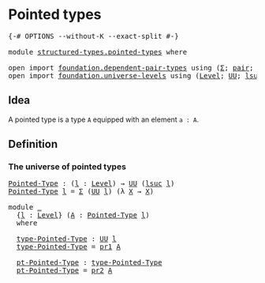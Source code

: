 # Pointed types

<pre class="Agda"><a id="26" class="Symbol">{-#</a> <a id="30" class="Keyword">OPTIONS</a> <a id="38" class="Pragma">--without-K</a> <a id="50" class="Pragma">--exact-split</a> <a id="64" class="Symbol">#-}</a>

<a id="69" class="Keyword">module</a> <a id="76" href="structured-types.pointed-types.html" class="Module">structured-types.pointed-types</a> <a id="107" class="Keyword">where</a>

<a id="114" class="Keyword">open</a> <a id="119" class="Keyword">import</a> <a id="126" href="foundation.dependent-pair-types.html" class="Module">foundation.dependent-pair-types</a> <a id="158" class="Keyword">using</a> <a id="164" class="Symbol">(</a><a id="165" href="foundation-core.dependent-pair-types.html#515" class="Record">Σ</a><a id="166" class="Symbol">;</a> <a id="168" href="foundation-core.dependent-pair-types.html#588" class="InductiveConstructor">pair</a><a id="172" class="Symbol">;</a> <a id="174" href="foundation-core.dependent-pair-types.html#605" class="Field">pr1</a><a id="177" class="Symbol">;</a> <a id="179" href="foundation-core.dependent-pair-types.html#617" class="Field">pr2</a><a id="182" class="Symbol">)</a>
<a id="184" class="Keyword">open</a> <a id="189" class="Keyword">import</a> <a id="196" href="foundation.universe-levels.html" class="Module">foundation.universe-levels</a> <a id="223" class="Keyword">using</a> <a id="229" class="Symbol">(</a><a id="230" href="Agda.Primitive.html#597" class="Postulate">Level</a><a id="235" class="Symbol">;</a> <a id="237" href="foundation-core.universe-levels.html#235" class="Primitive">UU</a><a id="239" class="Symbol">;</a> <a id="241" href="Agda.Primitive.html#780" class="Primitive">lsuc</a><a id="245" class="Symbol">)</a>
</pre>
## Idea

A pointed type is a type `A` equipped with an element `a : A`.

## Definition

### The universe of pointed types

<pre class="Agda"><a id="Pointed-Type"></a><a id="383" href="structured-types.pointed-types.html#383" class="Function">Pointed-Type</a> <a id="396" class="Symbol">:</a> <a id="398" class="Symbol">(</a><a id="399" href="structured-types.pointed-types.html#399" class="Bound">l</a> <a id="401" class="Symbol">:</a> <a id="403" href="Agda.Primitive.html#597" class="Postulate">Level</a><a id="408" class="Symbol">)</a> <a id="410" class="Symbol">→</a> <a id="412" href="foundation-core.universe-levels.html#235" class="Primitive">UU</a> <a id="415" class="Symbol">(</a><a id="416" href="Agda.Primitive.html#780" class="Primitive">lsuc</a> <a id="421" href="structured-types.pointed-types.html#399" class="Bound">l</a><a id="422" class="Symbol">)</a>
<a id="424" href="structured-types.pointed-types.html#383" class="Function">Pointed-Type</a> <a id="437" href="structured-types.pointed-types.html#437" class="Bound">l</a> <a id="439" class="Symbol">=</a> <a id="441" href="foundation-core.dependent-pair-types.html#515" class="Record">Σ</a> <a id="443" class="Symbol">(</a><a id="444" href="foundation-core.universe-levels.html#235" class="Primitive">UU</a> <a id="447" href="structured-types.pointed-types.html#437" class="Bound">l</a><a id="448" class="Symbol">)</a> <a id="450" class="Symbol">(λ</a> <a id="453" href="structured-types.pointed-types.html#453" class="Bound">X</a> <a id="455" class="Symbol">→</a> <a id="457" href="structured-types.pointed-types.html#453" class="Bound">X</a><a id="458" class="Symbol">)</a>

<a id="461" class="Keyword">module</a> <a id="468" href="structured-types.pointed-types.html#468" class="Module">_</a>
  <a id="472" class="Symbol">{</a><a id="473" href="structured-types.pointed-types.html#473" class="Bound">l</a> <a id="475" class="Symbol">:</a> <a id="477" href="Agda.Primitive.html#597" class="Postulate">Level</a><a id="482" class="Symbol">}</a> <a id="484" class="Symbol">(</a><a id="485" href="structured-types.pointed-types.html#485" class="Bound">A</a> <a id="487" class="Symbol">:</a> <a id="489" href="structured-types.pointed-types.html#383" class="Function">Pointed-Type</a> <a id="502" href="structured-types.pointed-types.html#473" class="Bound">l</a><a id="503" class="Symbol">)</a>
  <a id="507" class="Keyword">where</a>
  
  <a id="518" href="structured-types.pointed-types.html#518" class="Function">type-Pointed-Type</a> <a id="536" class="Symbol">:</a> <a id="538" href="foundation-core.universe-levels.html#235" class="Primitive">UU</a> <a id="541" href="structured-types.pointed-types.html#473" class="Bound">l</a>
  <a id="545" href="structured-types.pointed-types.html#518" class="Function">type-Pointed-Type</a> <a id="563" class="Symbol">=</a> <a id="565" href="foundation-core.dependent-pair-types.html#605" class="Field">pr1</a> <a id="569" href="structured-types.pointed-types.html#485" class="Bound">A</a>
  
  <a id="576" href="structured-types.pointed-types.html#576" class="Function">pt-Pointed-Type</a> <a id="592" class="Symbol">:</a> <a id="594" href="structured-types.pointed-types.html#518" class="Function">type-Pointed-Type</a>
  <a id="614" href="structured-types.pointed-types.html#576" class="Function">pt-Pointed-Type</a> <a id="630" class="Symbol">=</a> <a id="632" href="foundation-core.dependent-pair-types.html#617" class="Field">pr2</a> <a id="636" href="structured-types.pointed-types.html#485" class="Bound">A</a>
</pre>